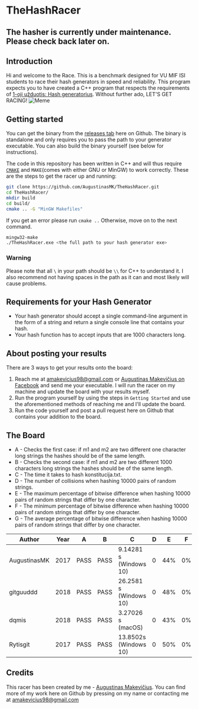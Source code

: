 # TheHashRacer

## The hasher is currently under maintenance. Please check back later on.

## Introduction
Hi and welcome to the Race. This is a benchmark designed for VU MIF ISI students to race their hash generators in speed and reliability.
This program expects you to have created a C++ program that respects the requirements of [1-oji užduotis: Hash generatorius](https://github.com/blockchain-group/Blockchain-technologijos/blob/master/pratybos/1uzduotis-Hashavimas.md). Without further ado, LET'S GET RACING!
![Meme](https://funnymemes.co/memes/Slow_and_Steady_Funny_Meme.jpg)

## Getting started
You can get the binary from the [releases tab](https://github.com/AugustinasMK/TheHashRacer/releases) here on Github. The binary is standalone and only requires you to pass the path to your generator executable. You can also build the binary yourself (see below for instructions).

The code in this repository has been written in C++ and will thus require [`CMAKE`](https://cmake.org/) and `MAKE`(comes with either GNU or MinGW) to work correctly.
These are the steps to get the racer up and running:
```bash
git clone https://github.com/AugustinasMK/TheHashRacer.git
cd TheHashRacer/
mkdir build
cd build/
cmake .. -G "MinGW Makefiles"
```
If you get an error please run ```cmake ..``` Otherwise, move on to the next command.
```bash
mingw32-make
./TheHashRacer.exe <the full path to your hash generator exe>
```
### Warning
Please note that all `\` in your path should be `\\` for C++ to understand it. I also recommend  not having spaces in the path as it can and most likely will cause problems.

## Requirements for your Hash Generator
- Your hash generator should accept a single command-line argument in the form of a string and return a single console line that contains your hash.
- Your hash function has to accept inputs that are 1000 characters long.
## About posting your results
There are 3 ways to get your results onto the board:
1. Reach me at amakevicius98@gmail.com or [Augustinas Makevičius on Facebook](https://www.facebook.com/augustinasmkvs) and send me your executable. I will run the racer on my machine and update the board with your results myself.
2. Run the program yourself by using the steps in `Getting Started` and use the aforementioned methods of reaching me and I'll update the board.
3. Run the code yourself and post a pull request here on Github that contains your addition to the board.
## The Board

 - A - Checks the first case: if m1 and m2 are two different one character long strings the hashes should be of the same length.
 - B - Checks the second case: if m1 and m2 are two different 1000 characters long strings the hashes should be of the same length.
 - C - The time it takes to hash konstitucija.txt. 
 - D - The number of collisions when hashing 10000 pairs of random strings.
 - E - The maximum percentage of bitwise difference when hashing 10000 pairs of random strings that differ by one character.
 - F - The minimum percentage of bitwise difference when hashing 10000 pairs of random strings that differ by one character.
 - G - The average percentage of bitwise difference when hashing 10000 pairs of random strings that differ by one character.
 
 |Author|Year|A|B|C|D|E|F|G|
 |------|----|-|-|-|-|-|-|-|
 |AugustinasMK|2017|PASS|PASS| 9.14281 s (Windows 10)|0|44%|0%|26%|
 |gitguuddd|2018|PASS|PASS|26.2581 s (Windows 10)| 0| 48%| 0%|37% |
 | dqmis   | 2018 | PASS | PASS | 3.27026 s (macOS) | 0 | 43% | 0% | 15% |
 |Rytisgit|2017|PASS|PASS|13.8502s (Windows 10)|0|50%|0%|37%|

 
 ## Credits
This racer has been created by me - [Augustinas Makevičius](https://github.com/AugustinasMK). You can find more of my work here on Github by pressing on my name or contacting me at amakevicius98@gmail.com
